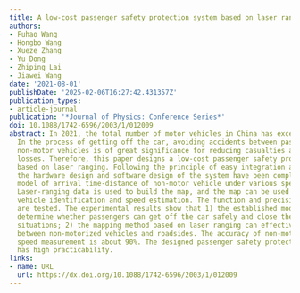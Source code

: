 ```yaml
---
title: A low-cost passenger safety protection system based on laser ranging
authors:
- Fuhao Wang
- Hongbo Wang
- Xueze Zhang
- Yu Dong
- Zhiping Lai
- Jiawei Wang
date: '2021-08-01'
publishDate: '2025-02-06T16:27:42.431357Z'
publication_types:
- article-journal
publication: '*Journal of Physics: Conference Series*'
doi: 10.1088/1742-6596/2003/1/012009
abstract: In 2021, the total number of motor vehicles in China has exceeded 370 million.
  In the process of getting off the car, avoiding accidents between passengers and
  non-motor vehicles is of great significance for reducing casualties and economic
  losses. Therefore, this paper designs a low-cost passenger safety protection system
  based on laser ranging. Following the principle of easy integration and miniaturization,
  the hardware design and software design of the system have been completed. The mathematical
  model of arrival time-distance of non-motor vehicle under various speeds is established.
  Laser-ranging data is used to build the map, and the map can be used for non-motor
  vehicle identification and speed estimation. The function and precision of the system
  are tested. The experimental results show that 1) the established model can automatically
  determine whether passengers can get off the car safely and close the door in dangerous
  situations; 2) the mapping method based on laser ranging can effectively distinguish
  between non-motorized vehicles and roadsides. The accuracy of non-motor vehicle
  speed measurement is about 90%. The designed passenger safety protection system
  has high practicability.
links:
- name: URL
  url: https://dx.doi.org/10.1088/1742-6596/2003/1/012009
---
```

